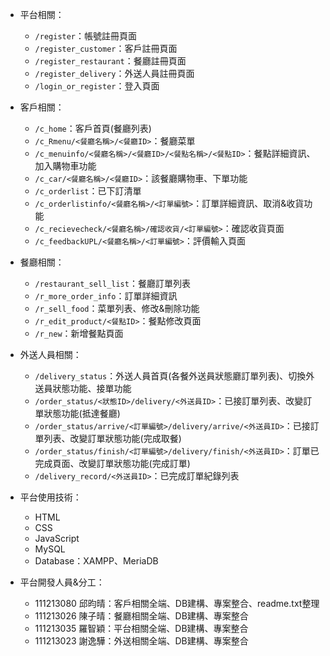 - 平台相關：
	- `/register`：帳號註冊頁面
	- `/register_customer`：客戶註冊頁面
	- `/register_restaurant`：餐廳註冊頁面
	- `/register_delivery`：外送人員註冊頁面
	- `/login_or_register`：登入頁面

- 客戶相關：
	- `/c_home`：客戶首頁(餐廳列表)
	- `/c_Rmenu/<餐廳名稱>/<餐廳ID>`：餐廳菜單
	- `/c_menuinfo/<餐廳名稱>/<餐廳ID>/<餐點名稱>/<餐點ID>`：餐點詳細資訊、加入購物車功能
	- `/c_car/<餐廳名稱>/<餐廳ID>`：該餐廳購物車、下單功能
	- `/c_orderlist`：已下訂清單
	- `/c_orderlistinfo/<餐廳名稱>/<訂單編號>`：訂單詳細資訊、取消&收貨功能
	- `/c_recievecheck/<餐廳名稱>/確認收貨/<訂單編號>`：確認收貨頁面
	- `/c_feedbackUPL/<餐廳名稱>/<訂單編號>`：評價輸入頁面

- 餐廳相關：
	- `/restaurant_sell_list`：餐廳訂單列表
	- `/r_more_order_info`：訂單詳細資訊
	- `/r_sell_food`：菜單列表、修改&刪除功能
	- `/r_edit_product/<餐點ID>`：餐點修改頁面
	- `/r_new`：新增餐點頁面
	

- 外送人員相關：
	- `/delivery_status`：外送人員首頁(各餐外送員狀態廳訂單列表)、切換外送員狀態功能、接單功能
	- `/order_status/<狀態ID>/delivery/<外送員ID>`：已接訂單列表、改變訂單狀態功能(抵達餐廳)
	- `/order_status/arrive/<訂單編號>/delivery/arrive/<外送員ID>`：已接訂單列表、改變訂單狀態功能(完成取餐)
	- `/order_status/finish/<訂單編號>/delivery/finish/<外送員ID>`：訂單已完成頁面、改變訂單狀態功能(完成訂單)
	- `/delivery_record/<外送員ID>`：已完成訂單紀錄列表

- 平台使用技術：
	- 	HTML
	- 	CSS
	- 	JavaScript
	-   MySQL
	-   Database：XAMPP、MeriaDB

- 平台開發人員&分工：
	- 111213080 邱昀晴：客戶相關全端、DB建構、專案整合、readme.txt整理
	- 111213026 陳子晴：餐廳相關全端、DB建構、專案整合
	- 111213035 羅智穎：平台相關全端、DB建構、專案整合
	- 111213023 謝逸驊：外送相關全端、DB建構、專案整合
